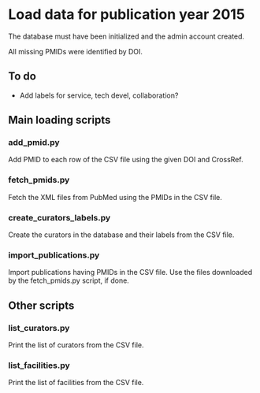 Load data for publication year 2015
===================================

The database must have been initialized and the admin account created.

All missing PMIDs were identified by DOI.

To do
-----

- Add labels for service, tech devel, collaboration?


Main loading scripts
--------------------

### add_pmid.py

Add PMID to each row of the CSV file using the given DOI and CrossRef.


### fetch_pmids.py

Fetch the XML files from PubMed using the PMIDs in the CSV file.


### create_curators_labels.py

Create the curators in the database and their labels from the CSV file.


### import_publications.py

Import publications having PMIDs in the CSV file. Use the files downloaded
by the fetch_pmids.py script, if done.


Other scripts
-------------

### list_curators.py

Print the list of curators from the CSV file.


### list_facilities.py

Print the list of facilities from the CSV file.
